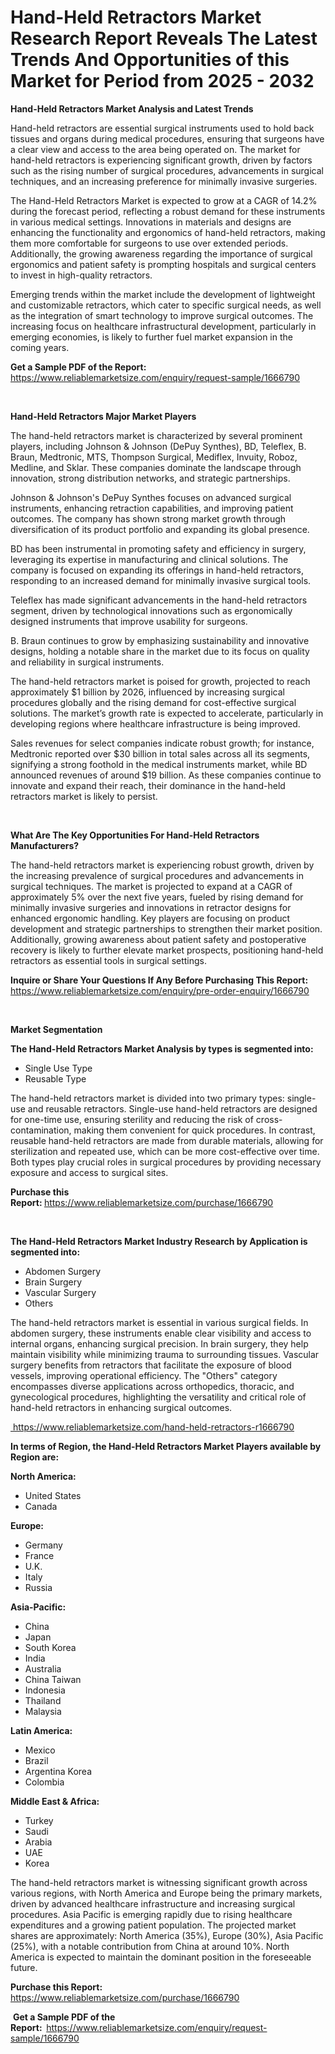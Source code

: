 <p><h1>Hand-Held Retractors Market Research Report Reveals The Latest Trends And Opportunities of this Market for Period from 2025 - 2032</h1></p><p><strong>Hand-Held Retractors Market Analysis and Latest Trends</strong></p>
<p><p>Hand-held retractors are essential surgical instruments used to hold back tissues and organs during medical procedures, ensuring that surgeons have a clear view and access to the area being operated on. The market for hand-held retractors is experiencing significant growth, driven by factors such as the rising number of surgical procedures, advancements in surgical techniques, and an increasing preference for minimally invasive surgeries.</p><p>The Hand-Held Retractors Market is expected to grow at a CAGR of 14.2% during the forecast period, reflecting a robust demand for these instruments in various medical settings. Innovations in materials and designs are enhancing the functionality and ergonomics of hand-held retractors, making them more comfortable for surgeons to use over extended periods. Additionally, the growing awareness regarding the importance of surgical ergonomics and patient safety is prompting hospitals and surgical centers to invest in high-quality retractors.</p><p>Emerging trends within the market include the development of lightweight and customizable retractors, which cater to specific surgical needs, as well as the integration of smart technology to improve surgical outcomes. The increasing focus on healthcare infrastructural development, particularly in emerging economies, is likely to further fuel market expansion in the coming years.</p></p>
<p><strong>Get a Sample PDF of the Report:&nbsp;</strong> <a href="https://www.reliablemarketsize.com/enquiry/request-sample/1666790?utm_campaign=2462&utm_medium=2&utm_source=Github&utm_content=ia&utm_term=14042025&utm_id=hand-held-retractors">https://www.reliablemarketsize.com/enquiry/request-sample/1666790</a></p>
<p>&nbsp;</p>
<p><strong>Hand-Held Retractors Major Market Players</strong></p>
<p><p>The hand-held retractors market is characterized by several prominent players, including Johnson & Johnson (DePuy Synthes), BD, Teleflex, B. Braun, Medtronic, MTS, Thompson Surgical, Mediflex, Invuity, Roboz, Medline, and Sklar. These companies dominate the landscape through innovation, strong distribution networks, and strategic partnerships.</p><p>Johnson & Johnson's DePuy Synthes focuses on advanced surgical instruments, enhancing retraction capabilities, and improving patient outcomes. The company has shown strong market growth through diversification of its product portfolio and expanding its global presence. </p><p>BD has been instrumental in promoting safety and efficiency in surgery, leveraging its expertise in manufacturing and clinical solutions. The company is focused on expanding its offerings in hand-held retractors, responding to an increased demand for minimally invasive surgical tools.</p><p>Teleflex has made significant advancements in the hand-held retractors segment, driven by technological innovations such as ergonomically designed instruments that improve usability for surgeons. </p><p>B. Braun continues to grow by emphasizing sustainability and innovative designs, holding a notable share in the market due to its focus on quality and reliability in surgical instruments.</p><p>The hand-held retractors market is poised for growth, projected to reach approximately $1 billion by 2026, influenced by increasing surgical procedures globally and the rising demand for cost-effective surgical solutions. The market’s growth rate is expected to accelerate, particularly in developing regions where healthcare infrastructure is being improved.</p><p>Sales revenues for select companies indicate robust growth; for instance, Medtronic reported over $30 billion in total sales across all its segments, signifying a strong foothold in the medical instruments market, while BD announced revenues of around $19 billion. As these companies continue to innovate and expand their reach, their dominance in the hand-held retractors market is likely to persist.</p></p>
<p>&nbsp;</p>
<p><strong>What Are The Key Opportunities For Hand-Held Retractors Manufacturers?</strong></p>
<p><p>The hand-held retractors market is experiencing robust growth, driven by the increasing prevalence of surgical procedures and advancements in surgical techniques. The market is projected to expand at a CAGR of approximately 5% over the next five years, fueled by rising demand for minimally invasive surgeries and innovations in retractor designs for enhanced ergonomic handling. Key players are focusing on product development and strategic partnerships to strengthen their market position. Additionally, growing awareness about patient safety and postoperative recovery is likely to further elevate market prospects, positioning hand-held retractors as essential tools in surgical settings.</p></p>
<p><strong>Inquire or Share Your Questions If Any Before Purchasing This Report:</strong> <a href="https://www.reliablemarketsize.com/enquiry/pre-order-enquiry/1666790?utm_campaign=2462&utm_medium=2&utm_source=Github&utm_content=ia&utm_term=14042025&utm_id=hand-held-retractors">https://www.reliablemarketsize.com/enquiry/pre-order-enquiry/1666790</a></p>
<p>&nbsp;</p>
<p><strong>Market Segmentation</strong></p>
<p><strong>The Hand-Held Retractors Market Analysis by types is segmented into:</strong></p>
<p><ul><li>Single Use Type</li><li>Reusable Type</li></ul></p>
<p><p>The hand-held retractors market is divided into two primary types: single-use and reusable retractors. Single-use hand-held retractors are designed for one-time use, ensuring sterility and reducing the risk of cross-contamination, making them convenient for quick procedures. In contrast, reusable hand-held retractors are made from durable materials, allowing for sterilization and repeated use, which can be more cost-effective over time. Both types play crucial roles in surgical procedures by providing necessary exposure and access to surgical sites.</p></p>
<p><strong>Purchase this Report:&nbsp;</strong><a href="https://www.reliablemarketsize.com/purchase/1666790?utm_campaign=2462&utm_medium=2&utm_source=Github&utm_content=ia&utm_term=14042025&utm_id=hand-held-retractors">https://www.reliablemarketsize.com/purchase/1666790</a></p>
<p>&nbsp;</p>
<p><strong>The Hand-Held Retractors Market Industry Research by Application is segmented into:</strong></p>
<p><ul><li>Abdomen Surgery</li><li>Brain Surgery</li><li>Vascular Surgery</li><li>Others</li></ul></p>
<p><p>The hand-held retractors market is essential in various surgical fields. In abdomen surgery, these instruments enable clear visibility and access to internal organs, enhancing surgical precision. In brain surgery, they help maintain visibility while minimizing trauma to surrounding tissues. Vascular surgery benefits from retractors that facilitate the exposure of blood vessels, improving operational efficiency. The "Others" category encompasses diverse applications across orthopedics, thoracic, and gynecological procedures, highlighting the versatility and critical role of hand-held retractors in enhancing surgical outcomes.</p></p>
<p><a href="https://www.reliablemarketsize.com/hand-held-retractors-r1666790?utm_campaign=2462&utm_medium=2&utm_source=Github&utm_content=ia&utm_term=14042025&utm_id=hand-held-retractors">&nbsp;https://www.reliablemarketsize.com/hand-held-retractors-r1666790</a></p>
<p><strong>In terms of Region, the Hand-Held Retractors Market Players available by Region are:</strong></p>
<p>
    <p> <strong> North America: </strong>
        <ul>
            <li>United States</li>
            <li>Canada</li>
        </ul>
        </p> 
    <p> <strong> Europe: </strong>
        <ul>
            <li>Germany</li>
            <li>France</li>
            <li>U.K.</li>
            <li>Italy</li>
            <li>Russia</li>
        </ul>
        </p> 
    <p> <strong> Asia-Pacific: </strong>
        <ul>
            <li>China</li>
            <li>Japan</li>
            <li>South Korea</li>
            <li>India</li>
            <li>Australia</li>
            <li>China Taiwan</li>
            <li>Indonesia</li>
            <li>Thailand</li>
            <li>Malaysia</li>
        </ul>
        </p> 
    <p> <strong> Latin America: </strong>
        <ul>
            <li>Mexico</li>
            <li>Brazil</li>
            <li>Argentina Korea</li>
            <li>Colombia</li>
        </ul>
        </p> 
    <p> <strong> Middle East & Africa: </strong>
        <ul>
            <li>Turkey</li>
            <li>Saudi</li>
            <li>Arabia</li>
            <li>UAE</li>
            <li>Korea</li>
        </ul>
    </p>
    </p>
<p><p>The hand-held retractors market is witnessing significant growth across various regions, with North America and Europe being the primary markets, driven by advanced healthcare infrastructure and increasing surgical procedures. Asia Pacific is emerging rapidly due to rising healthcare expenditures and a growing patient population. The projected market shares are approximately: North America (35%), Europe (30%), Asia Pacific (25%), with a notable contribution from China at around 10%. North America is expected to maintain the dominant position in the foreseeable future.</p></p>
<p><strong>Purchase this Report: </strong><a href="https://www.reliablemarketsize.com/purchase/1666790?utm_campaign=2462&utm_medium=2&utm_source=Github&utm_content=ia&utm_term=14042025&utm_id=hand-held-retractors">https://www.reliablemarketsize.com/purchase/1666790</a></p>
<p>&nbsp;<strong>Get a Sample PDF of the Report:&nbsp;&nbsp;</strong><a href="https://www.reliablemarketsize.com/enquiry/request-sample/1666790?utm_campaign=2462&utm_medium=2&utm_source=Github&utm_content=ia&utm_term=14042025&utm_id=hand-held-retractors">https://www.reliablemarketsize.com/enquiry/request-sample/1666790</a></p>
<p><strong></strong></p>
<p><p></p><p></p><p></p></p>